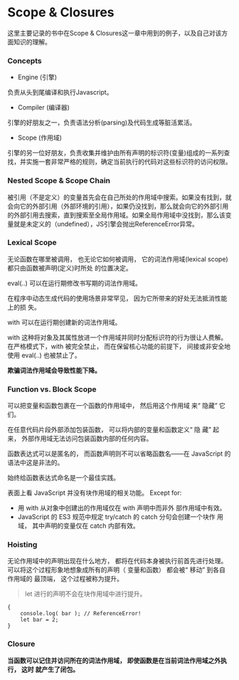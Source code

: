 # Scope & Closures

这里主要记录的书中在Scope & Closures这一章中用到的例子，以及自己对该方面知识的理解。

### Concepts

- Engine (引擎)

负责从头到尾编译和执行Javascript。

- Compiler (编译器)

引擎的好朋友之一，负责语法分析(parsing)及代码生成等脏活累活。

- Scope (作用域)

引擎的另一位好朋友，负责收集并维护由所有声明的标识符(变量)组成的一系列查找，并实施一套非常严格的规则，确定当前执行的代码对这些标识符的访问权限。

### Nested Scope & Scope Chain

被引用（不是定义）的变量首先会在自己所处的作用域中搜索。如果没有找到，就会向它的外部引用（外部环境的引用），如果仍没找到，那么就会向它的外部引用的外部引用去搜索，直到搜索至全局作用域。如果全局作用域中没找到，那么该变量就是未定义的（undefined），JS引擎会抛出ReferenceError异常。

### Lexical Scope
无论函数在哪里被调用， 也无论它如何被调用， 它的词法作用域(lexical scope)都只由函数被声明(定义)时所处
的位置决定。

eval(..) 可以在运行期修改书写期的词法作用域。

在程序中动态生成代码的使用场景非常罕见， 因为它所带来的好处无法抵消性能上的损
失。

with 可以在运行期创建新的词法作用域。

with 这种将对象及其属性放进一个作用域并同时分配标识符的行为很让人费解。在严格模式下，with 被完全禁止， 而在保留核心功能的前提下， 间接或非安全地使用
eval(..) 也被禁止了。

__欺骗词法作用域会导致性能下降。__

### Function vs. Block Scope
可以把变量和函数包裹在一个函数的作用域中， 然后用这个作用域
来“ 隐藏” 它们。 

在任意代码片段外部添加包装函数， 可以将内部的变量和函数定义“ 隐
藏” 起来， 外部作用域无法访问包装函数内部的任何内容。

函数表达式可以是匿名的，
而函数声明则不可以省略函数名——在 JavaScript 的语法中这是非法的。

始终给函数表达式命名是一个最佳实践。

表面上看 JavaScript 并没有块作用域的相关功能。 Except for:

- 用 with 从对象中创建出的作用域仅在 with 声明中而非外
部作用域中有效。
- JavaScript 的 ES3 规范中规定 try/catch 的 catch 分句会创建一个块作
用域， 其中声明的变量仅在 catch 内部有效。

### Hoisting
无论作用域中的声明出现在什么地方， 都将在代码本身被执行前首先进行处理。
可以将这个过程形象地想象成所有的声明（ 变量和函数） 都会被“ 移动” 到各自作用域的
最顶端， 这个过程被称为提升。

> let 进行的声明不会在块作用域中进行提升。 

```
{
    console.log( bar ); // ReferenceError!
    let bar = 2;
}
```

### Closure
__当函数可以记住并访问所在的词法作用域， 即使函数是在当前词法作用域之外执行， 这时
就产生了闭包。__

